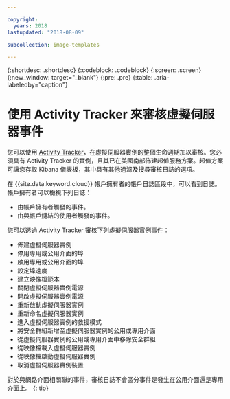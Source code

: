```yaml
---

copyright:
  years: 2018
lastupdated: "2018-08-09"

subcollection: image-templates

---
```


{:shortdesc: .shortdesc}
{:codeblock: .codeblock}
{:screen: .screen}
{:new_window: target="_blank"}
{:pre: .pre}
{:table: .aria-labeledby="caption"}

# 使用 Activity Tracker 來審核虛擬伺服器事件

您可以使用 [Activity Tracker](/docs/services/cloud-activity-tracker?topic=cloud-activity-tracker-activity_tracker_ov)，在虛擬伺服器實例的整個生命週期加以審核。您必須具有 Activity Tracker 的實例，且其已在美國南部佈建超值服務方案。超值方案可讓您存取 Kibana 儀表板，其中具有其他過濾及搜尋審核日誌的選項。

在 {{site.data.keyword.cloud}} 帳戶擁有者的帳戶日誌區段中，可以看到日誌。帳戶擁有者可以檢視下列日誌：
* 由帳戶擁有者觸發的事件。
* 由與帳戶鏈結的使用者觸發的事件。

您可以透過 Activity Tracker 審核下列虛擬伺服器實例事件：
* 佈建虛擬伺服器實例
* 停用專用或公用介面的埠
* 啟用專用或公用介面的埠
* 設定埠速度
* 建立映像檔範本
* 關閉虛擬伺服器實例電源
* 開啟虛擬伺服器實例電源
* 重新啟動虛擬伺服器實例
* 重新命名虛擬伺服器實例
* 進入虛擬伺服器實例的救援模式
* 將安全群組新增至虛擬伺服器實例的公用或專用介面
* 從虛擬伺服器實例的公用或專用介面中移除安全群組
* 從映像檔載入虛擬伺服器實例
* 從映像檔啟動虛擬伺服器實例
* 取消虛擬伺服器實例裝置

對於與網路介面相關聯的事件，審核日誌不會區分事件是發生在公用介面還是專用介面上。
{: tip}
